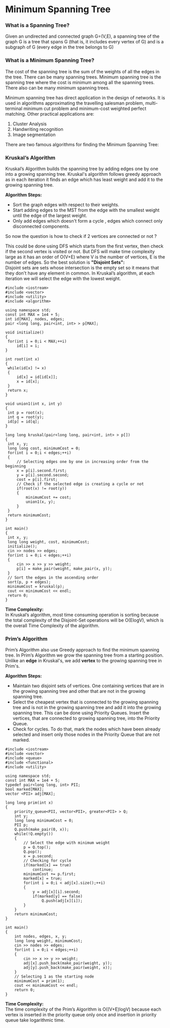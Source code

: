 ﻿# Minimum Spanning Tree

### What is a Spanning Tree?

Given an undirected and connected graph  G=(V,E), a spanning tree of the graph  G  is a tree that spans  G  (that is, it includes every vertex of  G) and is a subgraph of  G  (every edge in the tree belongs to  G)

### What is a Minimum Spanning Tree?

The cost of the spanning tree is the sum of the weights of all the edges in the tree. There can be many spanning trees. Minimum spanning tree is the spanning tree where the cost is minimum among all the spanning trees. There also can be many minimum spanning trees.

Minimum spanning tree has direct application in the design of networks. It is used in algorithms approximating the travelling salesman problem, multi-terminal minimum cut problem and minimum-cost weighted perfect matching. Other practical applications are:

1.  Cluster Analysis
2.  Handwriting recognition
3.  Image segmentation

There are two famous algorithms for finding the Minimum Spanning Tree:

### Kruskal’s Algorithm

Kruskal’s Algorithm builds the spanning tree by adding edges one by one into a growing spanning tree. Kruskal's algorithm follows greedy approach as in each iteration it finds an edge which has least weight and add it to the growing spanning tree.

**Algorithm Steps:**

-   Sort the graph edges with respect to their weights.
-   Start adding edges to the MST from the edge with the smallest weight until the edge of the largest weight.
-   Only add edges which doesn't form a cycle , edges which connect only disconnected components.

So now the question is how to check if  2  vertices are connected or not ?

This could be done using DFS which starts from the first vertex, then check if the second vertex is visited or not. But DFS will make time complexity large as it has an order of  O(V+E)  where  V  is the number of vertices,  E  is the number of edges. So the best solution is  **"Disjoint Sets":**  
Disjoint sets are sets whose intersection is the empty set so it means that they don't have any element in common.
In Kruskal’s algorithm, at each iteration we will select the edge with the lowest weight.

   ```
#include <iostream>
#include <vector>
#include <utility>
#include <algorithm>

using namespace std;
const int MAX = 1e4 + 5;
int id[MAX], nodes, edges;
pair <long long, pair<int, int> > p[MAX];

void initialize()
{
    for(int i = 0;i < MAX;++i)
        id[i] = i;
}

int root(int x)
{
    while(id[x] != x)
    {
        id[x] = id[id[x]];
        x = id[x];
    }
    return x;
}

void union1(int x, int y)
{
    int p = root(x);
    int q = root(y);
    id[p] = id[q];
}

long long kruskal(pair<long long, pair<int, int> > p[])
{
    int x, y;
    long long cost, minimumCost = 0;
    for(int i = 0;i < edges;++i)
    {
        // Selecting edges one by one in increasing order from the beginning
        x = p[i].second.first;
        y = p[i].second.second;
        cost = p[i].first;
        // Check if the selected edge is creating a cycle or not
        if(root(x) != root(y))
        {
            minimumCost += cost;
            union1(x, y);
        }    
    }
    return minimumCost;
}

int main()
{
    int x, y;
    long long weight, cost, minimumCost;
    initialize();
    cin >> nodes >> edges;
    for(int i = 0;i < edges;++i)
    {
        cin >> x >> y >> weight;
        p[i] = make_pair(weight, make_pair(x, y));
    }
    // Sort the edges in the ascending order
    sort(p, p + edges);
    minimumCost = kruskal(p);
    cout << minimumCost << endl;
    return 0;
}
```

**Time Complexity:**  
In Kruskal’s algorithm, most time consuming operation is sorting because the total complexity of the Disjoint-Set operations will be  O(ElogV), which is the overall Time Complexity of the algorithm.

### Prim’s Algorithm

Prim’s Algorithm also use Greedy approach to find the minimum spanning tree. In Prim’s Algorithm we grow the spanning tree from a starting position. Unlike an  **edge**  in Kruskal's, we add  **vertex**  to the growing spanning tree in Prim's.

**Algorithm Steps:**

-   Maintain two disjoint sets of vertices. One containing vertices that are in the growing spanning tree and other that are not in the growing spanning tree.
-   Select the cheapest vertex that is connected to the growing spanning tree and is not in the growing spanning tree and add it into the growing spanning tree. This can be done using Priority Queues. Insert the vertices, that are connected to growing spanning tree, into the Priority Queue.
-   Check for cycles. To do that, mark the nodes which have been already selected and insert only those nodes in the Priority Queue that are not marked.

```
#include <iostream>
#include <vector>
#include <queue>
#include <functional>
#include <utility>

using namespace std;
const int MAX = 1e4 + 5;
typedef pair<long long, int> PII;
bool marked[MAX];
vector <PII> adj[MAX];

long long prim(int x)
{
    priority_queue<PII, vector<PII>, greater<PII> > Q;
    int y;
    long long minimumCost = 0;
    PII p;
    Q.push(make_pair(0, x));
    while(!Q.empty())
    {
        // Select the edge with minimum weight
        p = Q.top();
        Q.pop();
        x = p.second;
        // Checking for cycle
        if(marked[x] == true)
            continue;
        minimumCost += p.first;
        marked[x] = true;
        for(int i = 0;i < adj[x].size();++i)
        {
            y = adj[x][i].second;
            if(marked[y] == false)
                Q.push(adj[x][i]);
        }
    }
    return minimumCost;
}

int main()
{
    int nodes, edges, x, y;
    long long weight, minimumCost;
    cin >> nodes >> edges;
    for(int i = 0;i < edges;++i)
    {
        cin >> x >> y >> weight;
        adj[x].push_back(make_pair(weight, y));
        adj[y].push_back(make_pair(weight, x));
    }
    // Selecting 1 as the starting node
    minimumCost = prim(1);
    cout << minimumCost << endl;
    return 0;
}
```
**Time Complexity:**  
The time complexity of the Prim’s Algorithm is O((V+E)logV) because each vertex is inserted in the priority queue only once and insertion in priority queue take logarithmic time.
